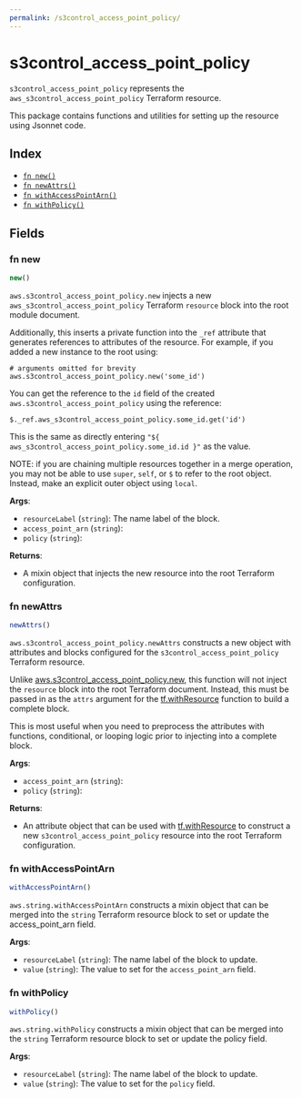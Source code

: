 ```yaml
---
permalink: /s3control_access_point_policy/
---
```


# s3control_access_point_policy

`s3control_access_point_policy` represents the `aws_s3control_access_point_policy` Terraform resource.



This package contains functions and utilities for setting up the resource using Jsonnet code.


## Index

* [`fn new()`](#fn-new)
* [`fn newAttrs()`](#fn-newattrs)
* [`fn withAccessPointArn()`](#fn-withaccesspointarn)
* [`fn withPolicy()`](#fn-withpolicy)

## Fields

### fn new

```ts
new()
```


`aws.s3control_access_point_policy.new` injects a new `aws_s3control_access_point_policy` Terraform `resource`
block into the root module document.

Additionally, this inserts a private function into the `_ref` attribute that generates references to attributes of the
resource. For example, if you added a new instance to the root using:

    # arguments omitted for brevity
    aws.s3control_access_point_policy.new('some_id')

You can get the reference to the `id` field of the created `aws.s3control_access_point_policy` using the reference:

    $._ref.aws_s3control_access_point_policy.some_id.get('id')

This is the same as directly entering `"${ aws_s3control_access_point_policy.some_id.id }"` as the value.

NOTE: if you are chaining multiple resources together in a merge operation, you may not be able to use `super`, `self`,
or `$` to refer to the root object. Instead, make an explicit outer object using `local`.

**Args**:
  - `resourceLabel` (`string`): The name label of the block.
  - `access_point_arn` (`string`): 
  - `policy` (`string`): 

**Returns**:
- A mixin object that injects the new resource into the root Terraform configuration.


### fn newAttrs

```ts
newAttrs()
```


`aws.s3control_access_point_policy.newAttrs` constructs a new object with attributes and blocks configured for the `s3control_access_point_policy`
Terraform resource.

Unlike [aws.s3control_access_point_policy.new](#fn-s3controlaccesspointpolicynew), this function will not inject the `resource`
block into the root Terraform document. Instead, this must be passed in as the `attrs` argument for the
[tf.withResource](https://github.com/tf-libsonnet/core/tree/main/docs#fn-withresource) function to build a complete block.

This is most useful when you need to preprocess the attributes with functions, conditional, or looping logic prior to
injecting into a complete block.

**Args**:
  - `access_point_arn` (`string`): 
  - `policy` (`string`): 

**Returns**:
  - An attribute object that can be used with [tf.withResource](https://github.com/tf-libsonnet/core/tree/main/docs#fn-withresource) to construct a new `s3control_access_point_policy` resource into the root Terraform configuration.


### fn withAccessPointArn

```ts
withAccessPointArn()
```

`aws.string.withAccessPointArn` constructs a mixin object that can be merged into the `string`
Terraform resource block to set or update the access_point_arn field.



**Args**:
  - `resourceLabel` (`string`): The name label of the block to update.
  - `value` (`string`): The value to set for the `access_point_arn` field.


### fn withPolicy

```ts
withPolicy()
```

`aws.string.withPolicy` constructs a mixin object that can be merged into the `string`
Terraform resource block to set or update the policy field.



**Args**:
  - `resourceLabel` (`string`): The name label of the block to update.
  - `value` (`string`): The value to set for the `policy` field.
